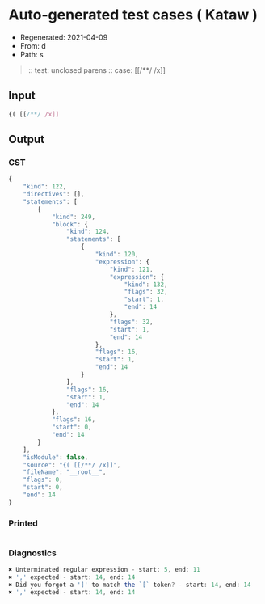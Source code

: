 # Auto-generated test cases ( Kataw )
- Regenerated: 2021-04-09
- From: d
- Path: s
> :: test: unclosed parens
> :: case: [[/**/ /x]]
## Input

`````js
{( [[/**/ /x]]
`````

## Output

### CST

```javascript
{
    "kind": 122,
    "directives": [],
    "statements": [
        {
            "kind": 249,
            "block": {
                "kind": 124,
                "statements": [
                    {
                        "kind": 120,
                        "expression": {
                            "kind": 121,
                            "expression": {
                                "kind": 132,
                                "flags": 32,
                                "start": 1,
                                "end": 14
                            },
                            "flags": 32,
                            "start": 1,
                            "end": 14
                        },
                        "flags": 16,
                        "start": 1,
                        "end": 14
                    }
                ],
                "flags": 16,
                "start": 1,
                "end": 14
            },
            "flags": 16,
            "start": 0,
            "end": 14
        }
    ],
    "isModule": false,
    "source": "{( [[/**/ /x]]",
    "fileName": "__root__",
    "flags": 0,
    "start": 0,
    "end": 14
}
```

### Printed

```javascript

```

### Diagnostics

```javascript
✖ Unterminated regular expression - start: 5, end: 11
✖ ',' expected - start: 14, end: 14
✖ Did you forgot a ']' to match the `[` token? - start: 14, end: 14
✖ ',' expected - start: 14, end: 14

```

